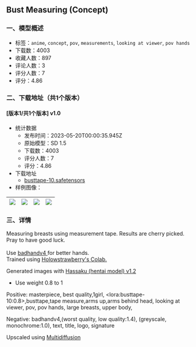 ## Bust Measuring (Concept)
### 一、模型概述

- 标签：`anime`, `concept`, `pov`, `measurements`, `looking at viewer`, `pov hands`
- 下载数：4003
- 收藏人数：897
- 评论人数：3
- 评分人数：7
- 评分：4.86

### 二、下载地址（共1个版本）

#### [版本1/共1个版本] v1.0

- 统计数据
  - 发布时间：2023-05-20T00:00:35.945Z
  - 原始模型：SD 1.5
  - 下载数：4003
  - 评分人数：7
  - 评分：4.86
- 下载地址
  - [busttape-10.safetensors](https://civitai.com/api/download/models/75405)
- 样例图像：

| <img src="https://image.civitai.com/xG1nkqKTMzGDvpLrqFT7WA/3bc2b612-07ec-4d47-a906-426339013e18/width=450/843448.jpeg" /> | <img src="https://image.civitai.com/xG1nkqKTMzGDvpLrqFT7WA/1f253fa8-3e14-4a80-b5f0-799eb9111888/width=450/843446.jpeg" /> | <img src="https://image.civitai.com/xG1nkqKTMzGDvpLrqFT7WA/d4c88202-fcfe-49d2-b9c3-8028db281615/width=450/843456.jpeg" /> | <img src="https://image.civitai.com/xG1nkqKTMzGDvpLrqFT7WA/0f27dd80-f617-4e48-b85f-40eb613a9d6c/width=450/843454.jpeg" /> |
| ---- | ---- | ---- | ---- |


### 三、详情
<p>Measuring breasts using measurement tape. Results are cherry picked. Pray to have good luck.<br /><br />Use <a target="_blank" rel="ugc" href="https://civitai.com/models/16993/badhandv4-animeillustdiffusion">badhandv4 </a>for better hands.<br />Trained using <a target="_blank" rel="ugc" href="https://civitai.com/models/22530"><u>Holowstrawberry's Colab.</u></a></p><p>Generated images with <a target="_blank" rel="ugc" href="https://civitai.com/models/2583/hassaku-hentai-model">Hassaku (hentai model) v1.2</a></p><ul><li><p>Use weight 0.8 to 1</p></li></ul><p></p><p>Positive: masterpiece, best quality,1girl, &lt;lora:busttape-10:0.8&gt;,busttape,tape measure,arms up,arms behind head, looking at viewer, pov, pov hands, large breasts, upper body,</p><p></p><p>Negative: badhandv4,(worst quality, low quality:1.4), (greyscale, monochrome:1.0), text, title, logo, signature</p><p></p><p>Upscaled using <a target="_blank" rel="ugc" href="https://github.com/pkuliyi2015/multidiffusion-upscaler-for-automatic1111">Multidiffusion</a></p>